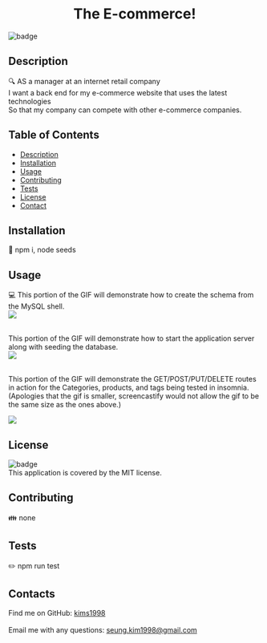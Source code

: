 
<h1 align="center">The E-commerce!</h1>
  
![badge](https://img.shields.io/badge/license-MIT-brightgreen)<br />

## Description
🔍 AS a manager at an internet retail company </br>
I want a back end for my e-commerce website that uses the latest technologies</br>
So that my company can compete with other e-commerce companies.

## Table of Contents
- [Description](#description)
- [Installation](#installation)
- [Usage](#usage)
- [Contributing](#contributing)
- [Tests](#tests)
- [License](#license)
- [Contact](#contacts)

## Installation
💾 npm i, node seeds </br>

## Usage
💻
This portion of the GIF will demonstrate how to create the schema from the MySQL shell. </br>
<img src="Img\access SQL.gif"> </br>
</br>

This portion of the GIF will demonstrate how to start the application server along with seeding the database. </br> <img src="Img\run app.gif"></br>
</br>

This portion of the GIF will demonstrate the GET/POST/PUT/DELETE routes in action for the Categories, products, and tags being tested in insomnia. (Apologies that the gif is smaller, screencastify would not allow the gif to be the same size as the ones above.)</br>

<img src="Img\get.post.put.delete.gif">


## License
![badge](https://img.shields.io/badge/license-MIT-brightgreen)
<br/>
This application is covered by the MIT license. 

## Contributing
👪 none

## Tests
✏️ npm run test


## Contacts
Find me on GitHub: [kims1998](https://github.com/kims1998)<br/>
<br/>
Email me with any questions: seung.kim1998@gmail.com<br/><br/>
    